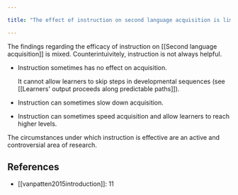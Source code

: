 ```yaml
---

title: "The effect of instruction on second language acquisition is limited"

---
```


The findings regarding the efficacy of instruction on [[Second language acquisition]] is mixed. Counterintuivitely, instruction is not always helpful.

- Instruction sometimes has no effect on acquisition.

	It cannot allow learners to skip steps in developmental sequences (see [[Learners' output proceeds along predictable paths]]).

- Instruction can sometimes slow down acquisition.

- Instruction can sometimes speed acquisition and allow learners to reach higher levels.

The circumstances under which instruction is effective are an active and controversial area of research.

## References

- [[vanpatten2015introduction]]: 11
